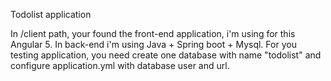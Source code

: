 Todolist application

In /client path, your found the front-end application, i'm using for this Angular 5.
In back-end i'm using Java + Spring boot + Mysql. For you testing application, you need create one database
with name "todolist" and configure application.yml with database user and url.
